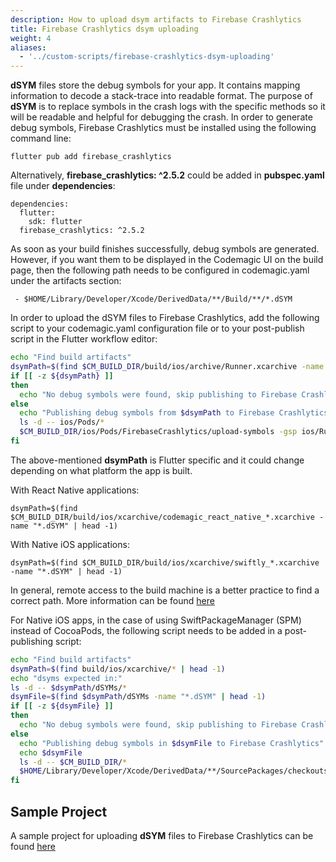 ```yaml
---
description: How to upload dsym artifacts to Firebase Crashlytics
title: Firebase Crashlytics dsym uploading
weight: 4
aliases:
  - '../custom-scripts/firebase-crashlytics-dsym-uploading'
---
```


**dSYM** files store the debug symbols for your app. It contains mapping information to decode a stack-trace into readable format. The purpose of **dSYM** is to replace symbols in the crash logs with the specific methods so it will be readable and helpful for debugging the crash. In order to generate debug symbols, Firebase Crashlytics must be installed using the following command line:

```
flutter pub add firebase_crashlytics
```

Alternatively, **firebase_crashlytics: ^2.5.2** could be added in **pubspec.yaml** file under **dependencies**:

```
dependencies:
  flutter:
    sdk: flutter
  firebase_crashlytics: ^2.5.2
```

As soon as your build finishes successfully, debug symbols are generated. However, if you want them to be displayed in the Codemagic UI on the build page, then the following path needs to be configured in codemagic.yaml under the artifacts section:

```
 - $HOME/Library/Developer/Xcode/DerivedData/**/Build/**/*.dSYM
 ```

In order to upload the dSYM files to Firebase Crashlytics, add the following script to your codemagic.yaml configuration file or to your post-publish script in the Flutter workflow editor: 

  ```bash
  echo "Find build artifacts"
  dsymPath=$(find $CM_BUILD_DIR/build/ios/archive/Runner.xcarchive -name "*.dSYM" | head -1)
  if [[ -z ${dsymPath} ]]
  then
    echo "No debug symbols were found, skip publishing to Firebase Crashlytics"
  else
    echo "Publishing debug symbols from $dsymPath to Firebase Crashlytics"
    ls -d -- ios/Pods/*
    $CM_BUILD_DIR/ios/Pods/FirebaseCrashlytics/upload-symbols -gsp ios/Runner/GoogleService-Info.plist -p ios $dsymPath
  fi
  ```
 
The above-mentioned **dsymPath** is Flutter specific and it could change depending on what platform the app is built. 

With React Native applications:

```
dsymPath=$(find $CM_BUILD_DIR/build/ios/xcarchive/codemagic_react_native_*.xcarchive -name "*.dSYM" | head -1)
```

With Native iOS applications:

```
dsymPath=$(find $CM_BUILD_DIR/build/ios/xcarchive/swiftly_*.xcarchive -name "*.dSYM" | head -1)
```

In general, remote access to the build machine is a better practice to find a correct path. More information can be found [here](https://docs.codemagic.io/troubleshooting/accessing-builder-machine-via-ssh/)

For Native iOS apps, in the case of using SwiftPackageManager (SPM) instead of CocoaPods, the following script needs to be added in a post-publishing script:

```bash
echo "Find build artifacts"
dsymPath=$(find build/ios/xcarchive/* | head -1)
echo "dsyms expected in:"
ls -d -- $dsymPath/dSYMs/*
dsymFile=$(find $dsymPath/dSYMs -name "*.dSYM" | head -1) 
if [[ -z ${dsymFile} ]]
then
  echo "No debug symbols were found, skip publishing to Firebase Crashlytics"
else
  echo "Publishing debug symbols in $dsymFile to Firebase Crashlytics"
  echo $dsymFile
  ls -d -- $CM_BUILD_DIR/*
  $HOME/Library/Developer/Xcode/DerivedData/**/SourcePackages/checkouts/firebase-ios-sdk/Crashlytics/upload-symbols -gsp $CM_BUILD_DIR/<PATH_TO_YOUR_GoogleService-Info.plist> -p ios $dsymFile
fi
```

## Sample Project

A sample project for uploading **dSYM** files to Firebase Crashlytics can be found [here](https://github.com/codemagic-ci-cd/codemagic-sample-projects/tree/main/integrations/firebase_crashlytics_demo_project)
